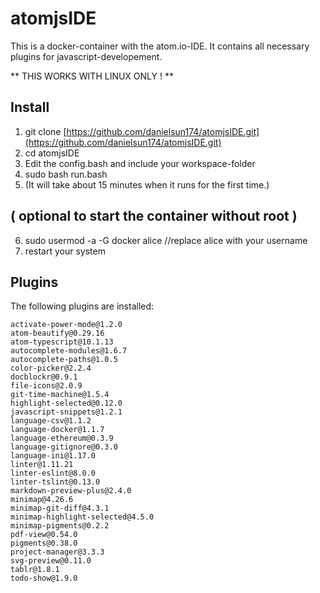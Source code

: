 # atomjsIDE
This is a docker-container with the atom.io-IDE. It contains all necessary plugins for javascript-developement.

** THIS WORKS WITH LINUX ONLY ! **

## Install
1. git clone [https://github.com/danielsun174/atomjsIDE.git](https://github.com/danielsun174/atomjsIDE.git)
2. cd atomjsIDE
3. Edit the config.bash and include your workspace-folder
4. sudo bash run.bash
5. (It will take about 15 minutes when it runs for the first time.)

## ( optional to start the container without root )
6. sudo usermod -a -G docker alice //replace alice with your username
7. restart your system

## Plugins
The following plugins are installed:

```
activate-power-mode@1.2.0
atom-beautify@0.29.16
atom-typescript@10.1.13
autocomplete-modules@1.6.7
autocomplete-paths@1.0.5
color-picker@2.2.4
docblockr@0.9.1
file-icons@2.0.9
git-time-machine@1.5.4
highlight-selected@0.12.0
javascript-snippets@1.2.1
language-csv@1.1.2
language-docker@1.1.7
language-ethereum@0.3.9
language-gitignore@0.3.0
language-ini@1.17.0
linter@1.11.21
linter-eslint@8.0.0
linter-tslint@0.13.0
markdown-preview-plus@2.4.0
minimap@4.26.6
minimap-git-diff@4.3.1
minimap-highlight-selected@4.5.0
minimap-pigments@0.2.2
pdf-view@0.54.0
pigments@0.38.0
project-manager@3.3.3
svg-preview@0.11.0
tablr@1.8.1
todo-show@1.9.0
```
